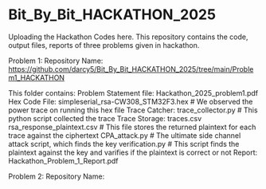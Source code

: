 # Bit_By_Bit_HACKATHON_2025
Uploading the Hackathon Codes here.
This repository contains the code, output files, reports of three problems given in hackathon.

Problem 1:
Repository Name: https://github.com/darcy5/Bit_By_Bit_HACKATHON_2025/tree/main/Problem1_HACKATHON

This folder contains:
  Problem Statement file: Hackathon_2025_problem1.pdf
  Hex Code File: simpleserial_rsa-CW308_STM32F3.hex     # We observed the power trace on running this hex file
  Trace Catcher: trace_collector.py                     # This python script collected the trace
  Trace Storage: traces.csv
  rsa_response_plaintext.csv                            # This file stores the returned plaintext for each trace against the ciphertext
  CPA_attack.py                                         # The ultimate side channel attack script, which finds the key
  verification.py                                       # This script finds the plaintext against the key and varifies if the plaintext is correct or not
  Report: Hackathon_Problem_1_Report.pdf



  Problem 2:
  Repository Name:

